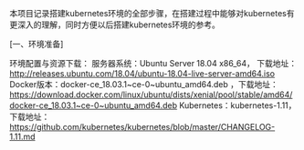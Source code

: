 本项目记录搭建kubernetes环境的全部步骤，在搭建过程中能够对kubernetes有更深入的理解，同时方便以后搭建kubernetes环境的参考。


[一、环境准备]


环境配置与资源下载：
服务器系统：Ubuntu Server 18.04 x86_64， 下载地址：http://releases.ubuntu.com/18.04/ubuntu-18.04-live-server-amd64.iso
Docker版本：docker-ce_18.03.1~ce-0~ubuntu_amd64.deb ，下载地址：
https://download.docker.com/linux/ubuntu/dists/xenial/pool/stable/amd64/docker-ce_18.03.1~ce-0~ubuntu_amd64.deb
Kubernetes：kubernetes-1.11，下载地址：https://github.com/kubernetes/kubernetes/blob/master/CHANGELOG-1.11.md
